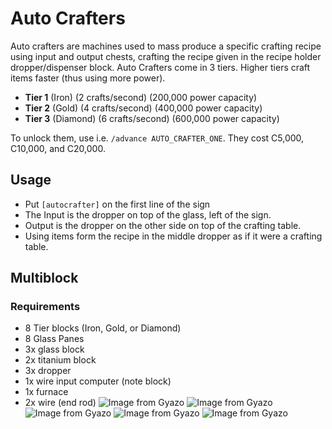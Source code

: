 # Auto Crafters
Auto crafters are machines used to mass produce a specific crafting recipe using input and output chests,
crafting the recipe given in the recipe holder dropper/dispenser block.
Auto Crafters come in 3 tiers. Higher tiers craft items faster (thus using more power).
- **Tier 1** (Iron) (2 crafts/second) (200,000 power capacity)
- **Tier 2** (Gold) (4 crafts/second) (400,000 power capacity)
- **Tier 3** (Diamond) (6 crafts/second) (600,000 power capacity)

To unlock them, use i.e. `/advance AUTO_CRAFTER_ONE`. They cost C5,000, C10,000, and C20,000.

## Usage

- Put `[autocrafter]` on the first line of the sign
- The Input is the dropper on top of the glass, left of the sign.
- Output is the dropper on the other side on top of the crafting table.
- Using items form the recipe in the middle dropper as if it were a crafting table.

## Multiblock
### Requirements
* 8 Tier blocks (Iron, Gold, or Diamond) 
* 8 Glass Panes
* 3x glass block
* 2x titanium block
* 3x dropper
* 1x wire input computer (note block) 
* 1x furnace
* 2x wire (end rod)
![Image from Gyazo](https://i.gyazo.com/31e73021635a2ce3baf62e67972c701d.png)
![Image from Gyazo](https://i.gyazo.com/18da692ced557272ece3967c569df8f7.png)
![Image from Gyazo](https://i.gyazo.com/d42acba4ee5b58ec9092fb947a3db8d3.png)
![Image from Gyazo](https://i.gyazo.com/429eb5e6b5902d814b9f1adf714f54ae.png)
![Image from Gyazo](https://i.gyazo.com/44ee0a0a497b19c1a10ab6c7b58dda24.png)
